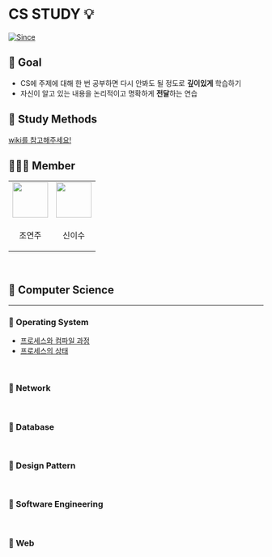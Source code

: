 # CS STUDY 💡

[![Since](https://img.shields.io/badge/since-2023.04.24-D1B6E1.svg?&edge_flat=false)](https://github.com/zzang-sogumm/cs-study)

## 🔭 Goal

- CS에 주제에 대해 한 번 공부하면 다시 안봐도 될 정도로 **깊이있게** 학습하기
- 자신이 알고 있는 내용을 논리적이고 명확하게 **전달**하는 연습

## 🍪 Study Methods

[wiki를 참고해주세요!](https://github.com/zzang-sogumm/cs-study/wiki)

## 🧑🏻‍💻 Member

<table>
<tbody>
    <tr>
        <td>
            <a href="https://github.com/yeonju0110">
                <img src="https://github.com/yeonju0110.png" width="70px" />
            </a>
        </td>
        <td>
            <a href="https://github.com/isu-nice">
                <img src="https://github.com/isu-nice.png" width="70px" />
            </a>
        </td>
    </tr>
    <tr>
        <td><p align="center">조연주</p></td>
        <td><p align="center">신이수</p></td>
    </tr>
</tbody>
</table>

<br />

## 📑 Computer Science

---

### 📌 Operating System

- [프로세스와 컴파일 과정](/OS/%ED%94%84%EB%A1%9C%EC%84%B8%EC%8A%A4%EC%99%80%20%EC%BB%B4%ED%8C%8C%EC%9D%BC%20%EA%B3%BC%EC%A0%95.md)
- [프로세스의 상태](/OS/%ED%94%84%EB%A1%9C%EC%84%B8%EC%8A%A4%EC%9D%98%20%EC%83%81%ED%83%9C.md)

<br />

### 📌 Network

<br />

### 📌 Database

<br />

### 📌 Design Pattern

<br />

### 📌 Software Engineering

<br />

### 📌 Web
